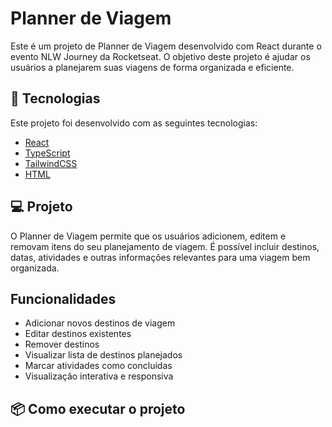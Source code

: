 # Planner de Viagem

Este é um projeto de Planner de Viagem desenvolvido com React durante o evento NLW Journey da Rocketseat. O objetivo deste projeto é ajudar os usuários a planejarem suas viagens de forma organizada e eficiente.

## 🚀 Tecnologias

Este projeto foi desenvolvido com as seguintes tecnologias:

- [React](https://reactjs.org/)
- [TypeScript](https://developer.mozilla.org/en-US/docs/Web/TypeScript)
- [TailwindCSS](https://developer.mozilla.org/en-US/docs/Web/TailwindCSS)
- [HTML](https://developer.mozilla.org/en-US/docs/Web/HTML)

## 💻 Projeto

O Planner de Viagem permite que os usuários adicionem, editem e removam itens do seu planejamento de viagem. É possível incluir destinos, datas, atividades e outras informações relevantes para uma viagem bem organizada.

## Funcionalidades

- Adicionar novos destinos de viagem
- Editar destinos existentes
- Remover destinos
- Visualizar lista de destinos planejados
- Marcar atividades como concluídas
- Visualização interativa e responsiva

## 📦 Como executar o projeto
